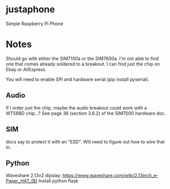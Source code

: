 # justaphone
Simple Raspberry Pi Phone

# Notes
Should go with either the SIM7100a or the SIM7600a.  I'm not able to find one that comes already
soldered to a breakout.  I can find just the chip on Ebay or AliExpress.

You will need to enable SPI and hardware serial (pip install pyserial).

## Audio
If I order just the chip, maybe the audio breakout could work with a WT588D chip...?
See page 36 (section 3.6.2) of the SIM7000 hardware doc.

## SIM
docs say to protect it with an "ESD". Will need to figure out how to wire that in.

## Python
Waveshare 2.13v2 dipslay: https://www.waveshare.com/wiki/2.13inch_e-Paper_HAT_(B)
Install python flask
